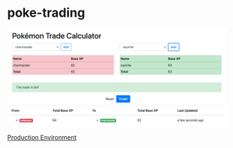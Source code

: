# poke-trading

![Screenshot](https://github.com/guilhermeslk/poke-trading/blob/main/app/assets/images/screenshot.png)


[Production Environment](https://sheltered-atoll-55392.herokuapp.com)
